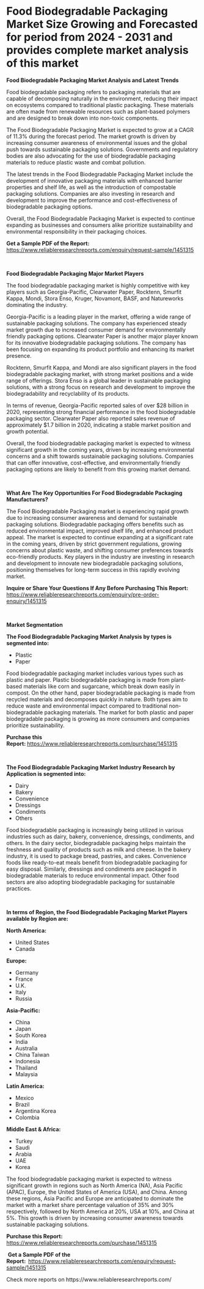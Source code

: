 <p><h1>Food Biodegradable Packaging Market Size Growing and Forecasted for period from 2024 - 2031 and provides complete market analysis of this market</h1></p><p><strong>Food Biodegradable Packaging Market Analysis and Latest Trends</strong></p>
<p><p>Food biodegradable packaging refers to packaging materials that are capable of decomposing naturally in the environment, reducing their impact on ecosystems compared to traditional plastic packaging. These materials are often made from renewable resources such as plant-based polymers and are designed to break down into non-toxic components.</p><p>The Food Biodegradable Packaging Market is expected to grow at a CAGR of 11.3% during the forecast period. The market growth is driven by increasing consumer awareness of environmental issues and the global push towards sustainable packaging solutions. Governments and regulatory bodies are also advocating for the use of biodegradable packaging materials to reduce plastic waste and combat pollution.</p><p>The latest trends in the Food Biodegradable Packaging Market include the development of innovative packaging materials with enhanced barrier properties and shelf life, as well as the introduction of compostable packaging solutions. Companies are also investing in research and development to improve the performance and cost-effectiveness of biodegradable packaging options.</p><p>Overall, the Food Biodegradable Packaging Market is expected to continue expanding as businesses and consumers alike prioritize sustainability and environmental responsibility in their packaging choices.</p></p>
<p><strong>Get a Sample PDF of the Report:&nbsp;</strong> <a href="https://www.reliableresearchreports.com/enquiry/request-sample/1451315">https://www.reliableresearchreports.com/enquiry/request-sample/1451315</a></p>
<p>&nbsp;</p>
<p><strong>Food Biodegradable Packaging Major Market Players</strong></p>
<p><p>The food biodegradable packaging market is highly competitive with key players such as Georgia-Pacific, Clearwater Paper, Rocktenn, Smurfit Kappa, Mondi, Stora Enso, Kruger, Novamont, BASF, and Natureworks dominating the industry. </p><p>Georgia-Pacific is a leading player in the market, offering a wide range of sustainable packaging solutions. The company has experienced steady market growth due to increased consumer demand for environmentally friendly packaging options. Clearwater Paper is another major player known for its innovative biodegradable packaging solutions. The company has been focusing on expanding its product portfolio and enhancing its market presence.</p><p>Rocktenn, Smurfit Kappa, and Mondi are also significant players in the food biodegradable packaging market, with strong market positions and a wide range of offerings. Stora Enso is a global leader in sustainable packaging solutions, with a strong focus on research and development to improve the biodegradability and recyclability of its products.</p><p>In terms of revenue, Georgia-Pacific reported sales of over $28 billion in 2020, representing strong financial performance in the food biodegradable packaging sector. Clearwater Paper also reported sales revenue of approximately $1.7 billion in 2020, indicating a stable market position and growth potential.</p><p>Overall, the food biodegradable packaging market is expected to witness significant growth in the coming years, driven by increasing environmental concerns and a shift towards sustainable packaging solutions. Companies that can offer innovative, cost-effective, and environmentally friendly packaging options are likely to benefit from this growing market demand.</p></p>
<p>&nbsp;</p>
<p><strong>What Are The Key Opportunities For Food Biodegradable Packaging Manufacturers?</strong></p>
<p><p>The Food Biodegradable Packaging market is experiencing rapid growth due to increasing consumer awareness and demand for sustainable packaging solutions. Biodegradable packaging offers benefits such as reduced environmental impact, improved shelf life, and enhanced product appeal. The market is expected to continue expanding at a significant rate in the coming years, driven by strict government regulations, growing concerns about plastic waste, and shifting consumer preferences towards eco-friendly products. Key players in the industry are investing in research and development to innovate new biodegradable packaging solutions, positioning themselves for long-term success in this rapidly evolving market.</p></p>
<p><strong>Inquire or Share Your Questions If Any Before Purchasing This Report:</strong> <a href="https://www.reliableresearchreports.com/enquiry/pre-order-enquiry/1451315">https://www.reliableresearchreports.com/enquiry/pre-order-enquiry/1451315</a></p>
<p>&nbsp;</p>
<p><strong>Market Segmentation</strong></p>
<p><strong>The Food Biodegradable Packaging Market Analysis by types is segmented into:</strong></p>
<p><ul><li>Plastic</li><li>Paper</li></ul></p>
<p><p>Food biodegradable packaging market includes various types such as plastic and paper. Plastic biodegradable packaging is made from plant-based materials like corn and sugarcane, which break down easily in compost. On the other hand, paper biodegradable packaging is made from recycled materials and decomposes quickly in nature. Both types aim to reduce waste and environmental impact compared to traditional non-biodegradable packaging materials. The market for both plastic and paper biodegradable packaging is growing as more consumers and companies prioritize sustainability.</p></p>
<p><strong>Purchase this Report:&nbsp;</strong><a href="https://www.reliableresearchreports.com/purchase/1451315">https://www.reliableresearchreports.com/purchase/1451315</a></p>
<p>&nbsp;</p>
<p><strong>The Food Biodegradable Packaging Market Industry Research by Application is segmented into:</strong></p>
<p><ul><li>Dairy</li><li>Bakery</li><li>Convenience</li><li>Dressings</li><li>Condiments</li><li>Others</li></ul></p>
<p><p>Food biodegradable packaging is increasingly being utilized in various industries such as dairy, bakery, convenience, dressings, condiments, and others. In the dairy sector, biodegradable packaging helps maintain the freshness and quality of products such as milk and cheese. In the bakery industry, it is used to package bread, pastries, and cakes. Convenience foods like ready-to-eat meals benefit from biodegradable packaging for easy disposal. Similarly, dressings and condiments are packaged in biodegradable materials to reduce environmental impact. Other food sectors are also adopting biodegradable packaging for sustainable practices.</p></p>
<p>&nbsp;</p>
<p><strong>In terms of Region, the Food Biodegradable Packaging Market Players available by Region are:</strong></p>
<p>
    <p> <strong> North America: </strong>
        <ul>
            <li>United States</li>
            <li>Canada</li>
        </ul>
        </p> 
    <p> <strong> Europe: </strong>
        <ul>
            <li>Germany</li>
            <li>France</li>
            <li>U.K.</li>
            <li>Italy</li>
            <li>Russia</li>
        </ul>
        </p> 
    <p> <strong> Asia-Pacific: </strong>
        <ul>
            <li>China</li>
            <li>Japan</li>
            <li>South Korea</li>
            <li>India</li>
            <li>Australia</li>
            <li>China Taiwan</li>
            <li>Indonesia</li>
            <li>Thailand</li>
            <li>Malaysia</li>
        </ul>
        </p> 
    <p> <strong> Latin America: </strong>
        <ul>
            <li>Mexico</li>
            <li>Brazil</li>
            <li>Argentina Korea</li>
            <li>Colombia</li>
        </ul>
        </p> 
    <p> <strong> Middle East & Africa: </strong>
        <ul>
            <li>Turkey</li>
            <li>Saudi</li>
            <li>Arabia</li>
            <li>UAE</li>
            <li>Korea</li>
        </ul>
    </p>
    </p>
<p><p>The food biodegradable packaging market is expected to witness significant growth in regions such as North America (NA), Asia Pacific (APAC), Europe, the United States of America (USA), and China. Among these regions, Asia Pacific and Europe are anticipated to dominate the market with a market share percentage valuation of 35% and 30% respectively, followed by North America at 20%, USA at 10%, and China at 5%. This growth is driven by increasing consumer awareness towards sustainable packaging solutions.</p></p>
<p><strong>Purchase this Report: </strong><a href="https://www.reliableresearchreports.com/purchase/1451315">https://www.reliableresearchreports.com/purchase/1451315</a></p>
<p>&nbsp;<strong>Get a Sample PDF of the Report:&nbsp;&nbsp;</strong><a href="https://www.reliableresearchreports.com/enquiry/request-sample/1451315">https://www.reliableresearchreports.com/enquiry/request-sample/1451315</a></p>
<p><strong></strong></p>
<p>Check more reports on https://www.reliableresearchreports.com/</p>